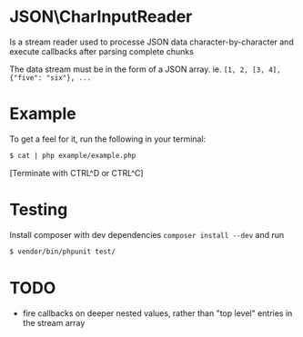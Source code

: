 JSON\CharInputReader
====================

Is a stream reader used to processe JSON data character-by-character and execute callbacks
after parsing complete chunks

The data stream must be in the form of a JSON array.
ie. `[1, 2, [3, 4], {"five": "six"}, ...`


Example
=======

To get a feel for it, run the following in your terminal:
```bash
$ cat | php example/example.php
```

[Terminate with CTRL^D or CTRL^C]

Testing
=======

Install composer with dev dependencies `composer install --dev` and run
```bash
$ vendor/bin/phpunit test/
```

TODO
====

- fire callbacks on deeper nested values, rather than "top level" entries in the stream array

